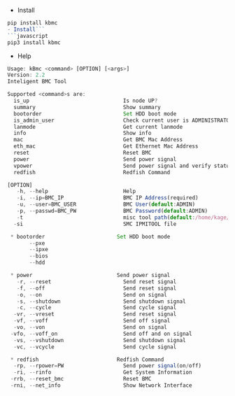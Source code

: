 - Install
```javascript
pip install kbmc
- Install```
```javascript
pip3 install kbmc
```

- Help
```javascript
Usage: kBmc <command> [OPTION] [<args>]
Version: 2.2
Inteligent BMC Tool

Supported <command>s are:
  is_up                              Is node UP?
  summary                            Show summary
  bootorder                          Set HDD boot mode
  is_admin_user                      Check current user is ADMINISTRATOR user
  lanmode                            Get current lanmode
  info                               Show info
  mac                                Get BMC Mac Address
  eth_mac                            Get Ethernet Mac Address
  reset                              Reset BMC
  power                              Send power signal
  vpower                             Send power signal and verify status
  redfish                            Redfish Command

[OPTION]
   -h, --help                        Help
   -i, --ip=BMC_IP                   BMC IP Address(required)
   -u, --user=BMC_USER               BMC User(default:ADMIN)
   -p, --passwd=BMC_PW               BMC Password(default:ADMIN)
   -t                                misc tool path(default:/home/kage/.local/lib/python3.6/site-packages/kmisc)
  -si                                SMC IPMITOOL file

 * bootorder                       Set HDD boot mode
       --pxe                         
       --ipxe                        
       --bios                        
       --hdd                         

 * power                           Send power signal
   -r, --reset                       Send reset signal
   -f, --off                         Send reset signal
   -o, --on                          Send on signal
   -s, --shutdown                    Send shutdown signal
   -c, --cycle                       Send cycle signal
  -vr, --vreset                      Send reset signal
  -vf, --voff                        Send off signal
  -vo, --von                         Send on signal
 -vfo, --voff_on                     Send off and on signal
  -vs, --vshutdown                   Send shutdown signal
  -vc, --vcycle                      Send cycle signal

 * redfish                         Redfish Command
  -rp, --rpower=PW                   Send power signal(on/off)
  -ri, --rinfo                       Get System Information
 -rrb, --reset_bmc                   Reset BMC
 -rni, --net_info                    Show Network Interface
```
